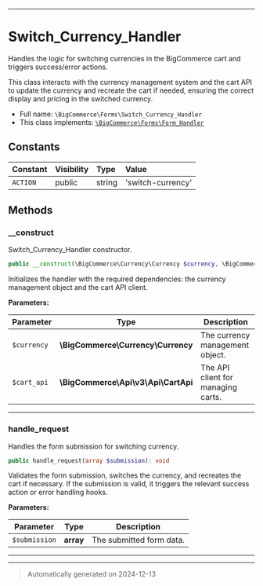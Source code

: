 ***

# Switch_Currency_Handler

Handles the logic for switching currencies in the BigCommerce cart and triggers success/error actions.

This class interacts with the currency management system and the cart API to update the currency and
recreate the cart if needed, ensuring the correct display and pricing in the switched currency.

* Full name: `\BigCommerce\Forms\Switch_Currency_Handler`
* This class implements:
[`\BigCommerce\Forms\Form_Handler`](./classes/BigCommerce/Forms/Form_Handler.md)


## Constants

| Constant | Visibility | Type | Value |
|:---------|:-----------|:-----|:------|
|`ACTION`|public|string|&#039;switch-currency&#039;|


## Methods


### __construct

Switch_Currency_Handler constructor.

```php
public __construct(\BigCommerce\Currency\Currency $currency, \BigCommerce\Api\v3\Api\CartApi $cart_api): mixed
```

Initializes the handler with the required dependencies: the currency management object and the cart API client.






**Parameters:**

| Parameter | Type | Description |
|-----------|------|-------------|
| `$currency` | **\BigCommerce\Currency\Currency** | The currency management object. |
| `$cart_api` | **\BigCommerce\Api\v3\Api\CartApi** | The API client for managing carts. |





***

### handle_request

Handles the form submission for switching currency.

```php
public handle_request(array $submission): void
```

Validates the form submission, switches the currency, and recreates the cart if necessary.
If the submission is valid, it triggers the relevant success action or error handling hooks.






**Parameters:**

| Parameter | Type | Description |
|-----------|------|-------------|
| `$submission` | **array** | The submitted form data. |





***


***
> Automatically generated on 2024-12-13

